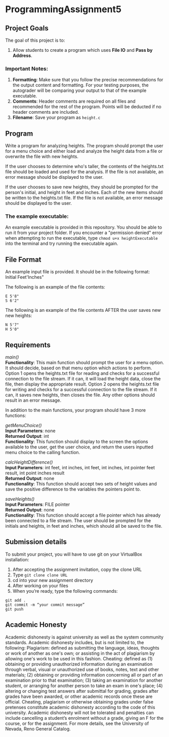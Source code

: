 # ProgrammingAssignment5

## Project Goals
The goal of this project is to:
1.	Allow students to create a program which uses **File IO** and **Pass by Address**.
### Important Notes:
1.	**Formatting**: Make sure that you follow the precise recommendations for the output content and formatting. For your testing purposes, the autograder will be comparing your output to that of the example executable.
2.	**Comments**: Header comments are required on all files and recommended for the rest of the program. Points will be deducted if no header comments are included.
3.	**Filename**: Save your program as ```height.c```

## Program
Write a program for analyzing heights. The program should prompt the user for a menu choice and either load and analyze the height data from a file or overwrite the file with new heights.  

If the user chooses to determine who's taller, the contents of the heights.txt file should be loaded and used for the analysis. If the file is not available, an error message should be displayed to the user.

If the user chooses to save new heights, they should be prompted for the person's initial, and height in feet and inches. Each of the new items should be written to the heights.txt file. If the file is not available, an error message should be displayed to the user.

### The example executable:
An example executable is provided in this repository. You should be able to run it from your project folder.
If you encounter a "permission denied" error when attempting to run the executable, type ```chmod u+x heightExecutable``` into the terminal and try running the executable again.
## File Format
An example input file is provided. It should be in the following format:  
Initial Feet'Inches"

The following is an example of the file contents:
```
E 5'8"
S 6'2"
```
The following is an example of the file contents AFTER the user saves new new heights: 
```
N 5'7"
H 5'0"
```
## Requirements
*main()*  
**Functionality**: This main function should prompt the user for a menu option. It should decide, based on that menu option which actions to perform. Option 1 opens the heights.txt file for reading and checks for a successful connection to the file stream. If it can, it will load the height data, close the file, then display the appropriate result. Option 2 opens the heights.txt file for writing and checks for a successful connection to the file stream. If it can, it saves new heights, then closes the file. Any other options should result in an error message.  

In addition to the main functions, your program should have 3 more functions:  

*getMenuChoice()*  
**Input Parameters**: none  
**Returned Output**: int  
**Functionality**: This function should display to the screen the options available to the user, get the user choice, and return the users inputted menu choice to the calling function. 

*calcHeightDifference()*  
**Input Parameters**: int feet, int inches, int feet, int inches, int pointer feet result, int point inches result  
**Returned Output**: none  
**Functionality**: This function should accept two sets of height values and save the positive difference to the variables the pointers point to.  

*saveHeights()*  
**Input Parameters**: FILE pointer  
**Returned Output**: none  
**Functionality**: This function should accept a file pointer which has already been connected to a file stream. The user should be prompted for the initials and heights, in feet and inches, which should all be saved to the file.    

## Submission details
To submit your project, you will have to use git on your VirtualBox installation:
1.	After accepting the assignment invitation, copy the clone URL
2.	Type 
```git clone clone URL```
3.	cd into your new assignment directory
4.	After working on your files
5.	When you’re ready, type the following commands: 
```
git add .
git commit -m “your commit message”
git push
```
## Academic Honesty
Academic dishonesty is against university as well as the system community standards. Academic dishonesty includes, but is not limited to, the following:
Plagiarism: defined as submitting the language, ideas, thoughts or work of another as one's own; or assisting in the act of plagiarism by allowing one's work to be used in this fashion.
Cheating: defined as (1) obtaining or providing unauthorized information during an examination through verbal, visual or unauthorized use of books, notes, text and other materials; (2) obtaining or providing information concerning all or part of an examination prior to that examination; (3) taking an examination for another student, or arranging for another person to take an exam in one's place; (4) altering or changing test answers after submittal for grading, grades after grades have been awarded, or other academic records once these are official.
Cheating, plagiarism or otherwise obtaining grades under false pretenses constitute academic
dishonesty according to the code of this university. Academic dishonesty will not be tolerated and
penalties can include cancelling a student’s enrolment without a grade, giving an F for the course, or for the assignment. For more details, see the University of Nevada, Reno General Catalog.
